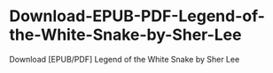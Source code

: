 # Download-EPUB-PDF-Legend-of-the-White-Snake-by-Sher-Lee
Download [EPUB/PDF] Legend of the White Snake by Sher Lee
